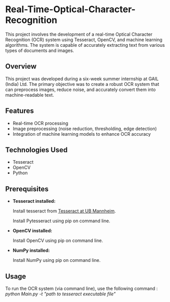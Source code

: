 # Real-Time-Optical-Character-Recognition
This project involves the development of a real-time Optical Character Recognition (OCR) system using Tesseract, OpenCV, and machine learning algorithms. The system is capable of accurately extracting text from various types of documents and images.

## Overview

This project was developed during a six-week summer internship at GAIL (India) Ltd. The primary objective was to create a robust OCR system that can preprocess images, reduce noise, and accurately convert them into machine-readable text.


## Features
- Real-time OCR processing
- Image preprocessing (noise reduction, thresholding, edge detection)
- Integration of machine learning models to enhance OCR accuracy


## Technologies Used
- Tesseract
- OpenCV
- Python


## Prerequisites 
- **Tesseract installed:**
  
  Install tesseract from [Tesseract at UB Mannheim](https://github.com/UB-Mannheim/tesseract/wiki).
  
  Install Pytesseract using pip on command line.

- **OpenCV installed:**
  
  Install OpenCV using pip on command line.

- **NumPy installed:**

  Install NumPy using pip on command line.


## Usage 

To run the OCR system (via command line), use the following command : _python Main.py -t "path to tesseract executable file"_

